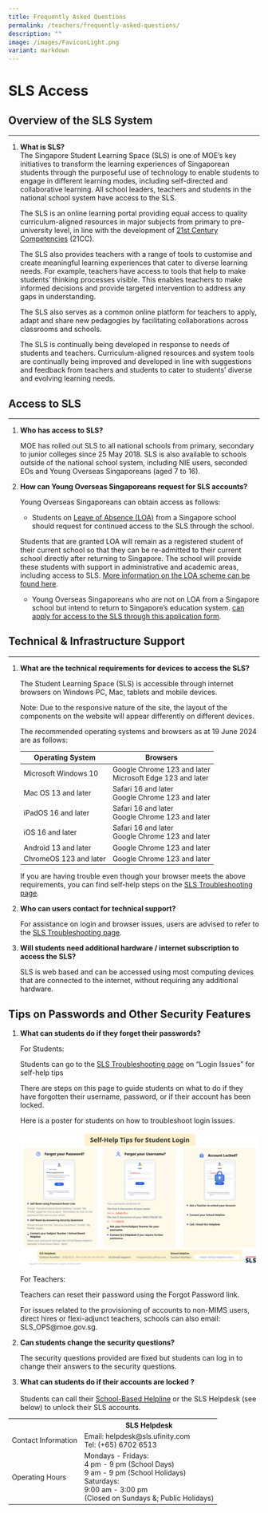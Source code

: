 ```yaml
---
title: Frequently Asked Questions
permalink: /teachers/frequently-asked-questions/
description: ""
image: /images/FaviconLight.png
variant: markdown
---
```

<h1>SLS Access</h1>

<h2 id="overview-of-sls-system">Overview of the SLS System</h2>
<hr>
<ol>
<li><p><strong>What is SLS?</strong> 
<br>The Singapore Student Learning Space (SLS) is one of MOE’s key initiatives to transform the learning experiences of Singaporean students through the purposeful use of technology to enable students to engage in different learning modes, including self-directed and collaborative learning. All school leaders, teachers and students in the national school system have access to the SLS.</p>
<p> The SLS is an online learning portal providing equal access to quality curriculum-aligned resources in major subjects from primary to pre-university level, in line with the development of <a target="_blank" href="https://www.moe.gov.sg/education-in-sg/21st-century-competencies">21st Century Competencies</a> (21CC).</p>
<p> The SLS also provides teachers with a range of tools to customise and create meaningful learning experiences that cater to diverse learning needs. For example, teachers have access to tools that help to make students’ thinking processes visible. This enables teachers to make informed decisions and provide targeted intervention to address any gaps in understanding.</p>
<p> The SLS also serves as a common online platform for teachers to apply, adapt and share new pedagogies by facilitating collaborations across classrooms and schools.</p>
<p> The SLS is continually being developed in response to needs of students and teachers. Curriculum-aligned resources and system tools are continually being improved and developed in line with suggestions and feedback from teachers and students to cater to students’ diverse and evolving learning needs.</p>
</li>
</ol>
<h2 id="access-to-sls">Access to SLS</h2>
<hr>
<ol>
<li><p><strong>Who has access to SLS?</strong></p>
<p> MOE has rolled out SLS to all national schools from primary, secondary to junior colleges since 25 May 2018. SLS is also available to schools outside of the national school system, including NIE users, seconded EOs and Young Overseas Singaporeans (aged 7 to 16).</p>
</li>
<li><p><strong>How can Young Overseas Singaporeans request for SLS accounts?</strong></p>
<p> Young Overseas Singaporeans can obtain access as follows:</p>
</li>
<ul><li>Students on <a target="_blank" href="https://go.gov.sg/loa">Leave of Absence (LOA)</a> from a Singapore school should request for continued access to the SLS through the school.</li></ul>
<p>Students that are granted LOA will remain as a registered student of their current school so that they can be re-admitted to their current school directly after returning to Singapore. The school will provide these students with support in administrative and academic areas, including access to SLS. <a target="_blank" href="https://go.gov.sg/loa">More information on the LOA scheme can be found here</a>.</p>

<ul><li>Young Overseas Singaporeans who are not on LOA from a Singapore school but intend to return to Singapore’s education system.
<a target="_blank" href="https://go.gov.sg/applyforsls">can apply for access to the SLS through this application form</a>.
</li></ul></ol>
<h2 id="technical-amp-infrastructure-support">Technical &amp; Infrastructure Support</h2>
<hr>
<ol><li><p><strong>What are the technical requirements for devices to access the SLS?</strong> <br></p>
<p> The Student Learning Space (SLS) is accessible through internet browsers on Windows PC, Mac, tablets and mobile devices.</p>
<p> Note: Due to the responsive nature of the site, the layout of the components on the website will appear differently on different devices.</p>
<p> The recommended operating systems and browsers as at 19 June 2024 are as follows:</p></li>
<table>
<thead>
<tr>
<th>Operating System</th>
<th>Browsers</th>
</tr>
</thead>
<tbody>
<tr>
<td>Microsoft Windows 10</td>
<td>Google Chrome 123 and later <br>Microsoft Edge 123 and later</td>
</tr>
<tr>
<td>Mac OS 13 and later</td>
<td>Safari 16 and later <br> Google Chrome 123 and later</td>
</tr>
<tr>
<td>iPadOS 16 and later</td>
<td>Safari 16 and later <br>Google Chrome 123 and later</td>
</tr>
<tr>
<td>iOS 16 and later</td>
<td>Safari 16 and later <br>Google Chrome 123 and later</td>
</tr>
<tr>
<td>Android 13 and later</td>
<td>Google Chrome 123 and later</td>
</tr>
<tr>
<td>ChromeOS 123 and later</td>
<td>Google Chrome 123 and later</td>
</tr>
</tbody>
</table>
<p>If you are having trouble even though your browser meets the above requirements, you can find self-help steps on the <a target="_blank" href="/login-troubleshooting/authentication/index/">SLS Troubleshooting page</a>.</p>
<li><strong>Who can users contact for technical support?</strong>
<p>For assistance on login and browser issues, users are advised to refer to the <a target="_blank" href="/login-troubleshooting/authentication/index/">SLS Troubleshooting page</a>.</p>
</li>
<li><p><strong>Will students need additional hardware / internet subscription to access the SLS?</strong></p>
<p> SLS is web based and can be accessed using most computing devices that are connected to the internet, without requiring any additional hardware.</p>
</li>
</ol>
<h2 id="tips-on-passwords-and-other-security-features">Tips on Passwords and Other Security Features</h2>
<ol>
<li><p><strong>What can students do if they forget their passwords?</strong></p>
<p> For Students:</p>
<p> Students can go to the <a target="_blank" href="/login-troubleshooting/authentication/index/">SLS Troubleshooting page</a> on “Login Issues” for self-help tips</p>
<p> There are steps on this page to guide students on what to do if they have forgotten their username, password, or if their account has been locked.</p>
<p> Here is a poster for students on how to troubleshoot login issues.</p>
</li>
<p><a href="/images/4Troubleshooting/Self-help%20tips%20for%20student%20login.png" target="_blank"><img src="/images/4Troubleshooting/Self-help%20tips%20for%20student%20login.png"></a></p>
<p>For Teachers:</p>
<p>Teachers can reset their password using the Forgot Password link.</p>
<p>For issues related to the provisioning of accounts to non-MIMS users, direct hires or flexi-adjunct teachers, schools can also email: SLS_OPS@moe.gov.sg.</p>
<li><p><strong>Can students change the security questions?</strong></p>
<p> The security questions provided are fixed but students can log in to change their answers to the security questions.</p>
</li>
<li><p><strong>What can students do if their accounts are locked ?</strong><br><br>
Students can call their <a target="_blank" href="/login-troubleshooting/get-help/get-help-from-your-school/">School-Based Helpline</a> or the SLS Helpdesk (see below) to unlock their SLS accounts.</p>
</li>
</ol>
<table><tbody><tr>
<th></th><th>SLS Helpdesk</th></tr><tr><td>Contact Information</td><td>Email: helpdesk@sls.ufinity.com
<br>Tel: (+65) 6702 6513</td></tr><tr><td>Operating Hours</td><td>
Mondays - Fridays:
<br>4 pm - 9 pm (School Days)
<br>9 am - 9 pm (School Holidays)
<br>Saturdays:
<br>9:00 am - 3:00 pm
<br>(Closed on Sundays &amp;; Public Holidays)</td></tr></tbody></table>
